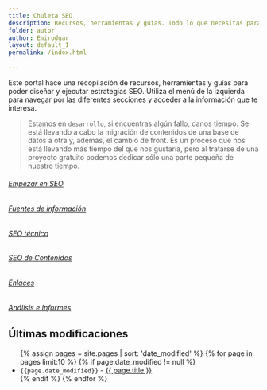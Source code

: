 ```yaml
---
title: Chuleta SEO
description: Recursos, herramientas y guías. Todo lo que necesitas para tus estrategias SEO.
folder: autor
author: Emirodgar
layout: default_1
permalink: /index.html
  
---
```


Este portal hace una recopilación de recursos, herramientas y guías para poder diseñar y ejecutar estrategias SEO. Utiliza el menú de la izquierda para navegar por las diferentes secciones y acceder a la información que te interesa.

> Estamos en `desarrollo`, si encuentras algún fallo, danos tiempo.
Se está llevando a cabo la migración de contenidos de una base de datos a otra y, además, el cambio de front. Es un proceso que nos está llevando más tiempo del que nos gustaría, pero al tratarse de una proyecto gratuito podemos dedicar sólo una parte pequeña de nuestro tiempo.


<div class="row">
	<div class="col-4 my-3 text-center">
		<a href="https://chuletaseo.com/fuentes-informacion">
		<h6 class="pt-2 a-home">Empezar en SEO</h6>
		</a>
	</div>
	<div class="col-4 my-3 text-center">
		<a class="a-home" href="https://chuletaseo.com/fuentes-informacion">
		<h6 class="pt-2 a-home">Fuentes de información</h6>
		</a>
	</div>
	<div class="col-4 my-3 text-center">
		<a   href="https://chuletaseo.com/indexacion">
		<h6 class="pt-2  a-home">SEO técnico</h6>
		</a>
	</div>
	<div class="col-4 my-3 text-center">
		<a  href="https://chuletaseo.com/contenidos">
		<h6 class="pt-2  a-home">SEO de Contenidos</h6>
		</a>
	</div>
	<div class="col-4 my-3 text-center">
		<a  href="https://chuletaseo.com/enlazado">
		<h6 class="pt-2  a-home">Enlaces</h6>
		</a>
	</div>
	<div class="col-4 my-3 text-center">
		<a  href="https://chuletaseo.com/informes-seo">
		<h6 class="pt-2  a-home">Análisis e Informes</h6>
		</a>
	</div>
		  
</div>

## Últimas modificaciones

<ul>
{% assign pages = site.pages | sort: 'date_modified' %}
{% for page in pages limit:10 %}
{% if page.date_modified != null  %}
	  <li> <code>{{page.date_modified}}</code> - <a href="{{ page.url }}">{{ page.title }}</a></li>
{% endif %}
{% endfor %}
</ul>

<!--
## Últimas páginas creadas

<ul>
{% assign pages = site.pages | sort: 'date' %}
{% for page in pages limit:10 %}
{% if page.date != null  %}
	  <li> <code>{{page.date}}</code> - <a href="{{ page.url }}">{{ page.title }}</a></li>
{% endif %}
{% endfor %}
</ul>


## Últimas modificaciones

<ul>
{% assign pages = site.pages | sort: 'date_modified' %}
{% for page in pages limit:10 %}
{% if page.date_modified != null  %}
	  <li> <code>{{page.date_modified}}</code> - <a href="{{ page.url }}">{{ page.title }}</a></li>
{% endif %}
{% endfor %}
</ul>

<ul>
{% assign pages = site.pages | sort: 'date_modified' %}
{% for page in pages %}
{% if page.date_modified != null  %}
	  <li> <code>{{page.date_modified}}</code> - <a href="{{ page.url }}">{{ page.title }}</a></li>
{% endif %}
{% endfor %}
</ul>

-->
